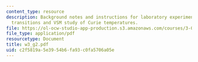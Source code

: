 ```yaml
---
content_type: resource
description: Background notes and instructions for laboratory experiments on ferromagnetic
  transitions and VSM study of Curie temperatures.
file: https://ol-ocw-studio-app-production.s3.amazonaws.com/courses/3-014-materials-laboratory-fall-2006/c2f5819a5e3954b6fa93c0fa5706a05e_w3_g2.pdf
file_type: application/pdf
resourcetype: Document
title: w3_g2.pdf
uid: c2f5819a-5e39-54b6-fa93-c0fa5706a05e
---
```

